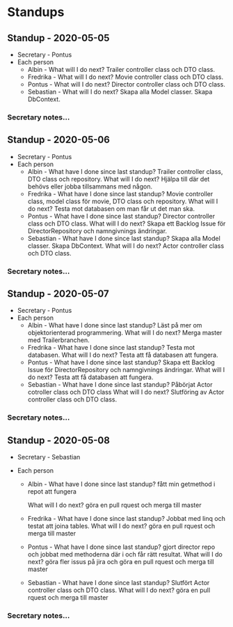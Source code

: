 # Standups
## Standup - 2020-05-05
* Secretary - Pontus
* Each person
     * Albin - What will I do next? Trailer controller class och DTO class.
     * Fredrika - What will I do next? Movie controller class och DTO class.
     * Pontus - What will I do next? Director controller class och DTO class.
     * Sebastian - What will I do next? Skapa alla Model classer. Skapa DbContext.

### Secretary notes...

## Standup - 2020-05-06

* Secretary - Pontus
* Each person
     * Albin - What have I done since last standup? Trailer controller class, DTO class och repository. What will I do next? Hjälpa till där det behövs eller jobba tillsammans med någon.
     * Fredrika - What have I done since last standup? Movie controller class, model class för movie, DTO class och repository. What will I do next? Testa mot databasen om man får ut det man ska. 
     * Pontus - What have I done since last standup? Director controller class och DTO class. What will I do next? Skapa ett Backlog Issue för DirectorRepository och namngivnings ändringar.
     * Sebastian - What have I done since last standup? Skapa alla Model classer. Skapa DbContext. What will I do next? Actor controller class och DTO class.

### Secretary notes...

## Standup - 2020-05-07

* Secretary - Pontus
* Each person
  * Albin - What have I done since last standup? Läst på mer om objektorienterad programmering. What will I do next? Merga master med Trailerbranchen.
  * Fredrika - What have I done since last standup? Testa mot databasen. What will I do next? Testa att få databasen att fungera.
  * Pontus - What have I done since last standup? Skapa ett Backlog Issue för DirectorRepository och namngivnings ändringar. What will I do next? Testa att få databasen att fungera.
  * Sebastian - What have I done since last standup? Påbörjat Actor cotroller class och DTO class What will I do next? Slutföring av Actor controller class och DTO class.

### Secretary notes...

## Standup - 2020-05-08

* Secretary - Sebastian

* Each person

  * Albin - What have I done since last standup? fått min getmethod i repot att fungera

    What will I do next? göra en pull rquest och merga till master

  * Fredrika - What have I done since last standup? Jobbat med linq och testat att joina tables. What will I do next? göra en pull rquest och merga till master

  * Pontus - What have I done since last standup? gjort director repo och jobbat med methoderna där i och får rätt resultat. What will I do next? göra fler issus på jira och göra en pull rquest och merga till master

  * Sebastian - What have I done since last standup? Slutfört  Actor controller class och DTO class. What will I do next? göra en pull rquest och merga till master

### Secretary notes...